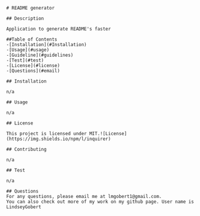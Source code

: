  
    # README generator

    ## Description
   
    Application to generate README's faster
    
    ##Table of Contents
    -[Installation](#Installation)
    -[Usage](#usage)
    -[Guideline](#guidelines)
    -[Test](#test)
    -[License](#license)
    -[Questions](#email)
    
    ## Installation
    
    n/a
    
    ## Usage
    
    n/a
    
    ## License
    
    This project is licensed under MIT.![License](https://img.shields.io/npm/l/inquirer)
    
    ## Contributing
    
    n/a
    
    ## Test
    
    n/a
    
    ## Questions
    For any questions, please email me at lmgobert1@gmail.com. 
    You can also check out more of my work on my github page. User name is LindseyGobert